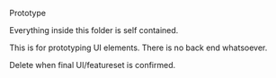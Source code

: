 PrototypeEverything inside this folder is self contained.This is for prototyping UI elements. There is no back end whatsoever.Delete when final UI/featureset is confirmed.